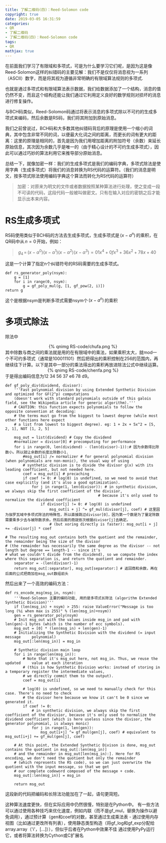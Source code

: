 ```yaml
---
title: 了解二维码(四)：Reed-Solomon code
copyright: true
date: 2019-03-05 16:31:59
categories:
- QR
- 了解二维码
- 了解二维码(四)：Reed-Solomon code
tags:
- QR
mathjax: true
---
```


在前面我们学习了有限域和多项式，可是为什么要学习它们呢，是因为这是像Reed-Solomon这样的纠错码的主要见解：我们不是仅仅将消息视为一系列（ASCII）数字，而是将其视为遵循非常明确的有限域算法规则的多项式.

也就是通过多项式和有限域算法表示数据，我们给数据添加了一个结构，消息的值仍然不变，而且这个结构还能让我们通过它利用定义良好的数学规则对损坏的消息进行修复操作。

<!--more-->

与BCH码类似，Reed-Solomon码通过将表示消息的多项式除以不可约的生成多项式来编码，然后余数是RS码，我们将其附加到原始消息。

我们之前曾说过，BCH码和大多数其他纠错码背后的原理是使用一个缩小的词典，其中包含非常不同的词，以便最大化词之间的距离，而更长的词有更大的距离：这里的原理是相同的，首先是因为我们用增加距离的附加符号（余数）来延长原始信息，其次因为余数几乎是唯一的（由于精心设计的不可约生成多项式），因此可以通过巧妙的算法利用它来推导部分原始消息。

总结一下，就像加密一样：我们的生成多项式是我们的编码字典，多项式除法是使用字典（生成多项式）将我们的消息转换为RS代码的运算符。（我们的消息是明文，按多项式除法使用编码字典这个算法而转化为RS代码的运算符）

> 加密：对原来为明文的文件或者数据按照某种算法进行处理，使之变成一段不可读的代码，这段代码一般被叫做密文。只有在输入对应的密钥之后才能显示出本来内容。

# RS生成多项式

RS码使用类似于BCH码的方法去生成多项式，生成多项式是$\,\left (x-a^{n} \right)\,$的乘积，在QR码中从$\,n=0\,$开始，例如：

> $\,g_{4}\, =\, \left (x-\alpha ^{0}  \right )\left (x-\alpha ^{1}  \right )\left (x-\alpha ^{2}  \right )\left (x-\alpha ^{3}  \right )=  01 x^{4} + 0f x^{3} + 36 x^{2} + 78 x + 40\,$

这是一个计算了指定n个纠错符号的RS码需要的生成多项式。

    def rs_generator_poly(nsym):
        g = [1]
        for i in range(0, nsym):
            g = gf_poly_mul(g, [1, gf_pow(2, i)])
    return g

这个是根据nsym是判断多项式需要nsym个$\,\left (x-a^{n} \right)\,$的乘积


# 多项式除法

除法中

 <center>{% qnimg RS-code/chufa.png %}</center>
其中除数与商之间的乘法就是用的在有限域中的乘法，如果乘积太大，就mod一个不可约多项式（通常是100011101）然后把得出的乘积控制在256的范围内，再继续往下计算。以下是其中一部分的乘法得出的乘积再放进除法公式中继续运算。

 <center>{% qnimg RS-code/chenfa.png %}</center>
于是得出编码信息为12 34 56 37 e6 78 d9。

    def gf_poly_div(dividend, divisor):
        '''Fast polynomial division by using Extended Synthetic Division and optimized for GF(2^p) computations
        (doesn't work with standard polynomials outside of this galois field, see the Wikipedia article for generic algorithm).'''
        # CAUTION: this function expects polynomials to follow the opposite convention at decoding:
        # the terms must go from the biggest to lowest degree (while most other functions here expect
        # a list from lowest to biggest degree). eg: 1 + 2x + 5x^2 = [5, 2, 1], NOT [1, 2, 5]
    
        msg_out = list(dividend) # Copy the dividend
        #normalizer = divisor[0] # precomputing for performance
        for i in range(0, len(dividend) - (len(divisor)-1)):# 因为余数得比除数小。所以就让余数的长度比除数小1.
            #msg_out[i] /= normalizer # for general polynomial division (when polynomials are non-monic), the usual way of using
            # synthetic division is to divide the divisor g(x) with its leading coefficient, but not needed here.
            coef = msg_out[i] # precaching
            if coef != 0: # log(0) is undefined, so we need to avoid that case explicitly (and it's also a good optimization).
                for j in range(1, len(divisor)): # in synthetic division, we always skip the first coefficient of the divisior,
                                              # because it's only used to normalize the dividend coefficient
                    if divisor[j] != 0: # log(0) is undefined
                        msg_out[i + j] ^= gf_mul(divisor[j], coef) # 这里因为伽罗瓦域中多项式除法的特殊性，所以直接跳过divisor[0]，因为第一个数是为了量定除数需要乘多少去与被除数求余。然后后面的商就依次根据divisor[j]去确定。
                        # (but xoring directly is faster): msg_out[i + j] += -divisor[j] * coef
    
    # The resulting msg_out contains both the quotient and the remainder, the remainder being the size of the divisor
    # (the remainder has necessarily the same degree as the divisor -- not length but degree == length-1 -- since it's
    # what we couldn't divide from the dividend), so we compute the index where this separation is, and return the quotient and remainder.
        separator = -(len(divisor)-1)
        return msg_out[:separator], msg_out[separator:] # 返回商和余数，再在后面的公式把商加在msg_out数组前头

然后出来了一个高效的编码方法：

    def rs_encode_msg(msg_in, nsym):
        '''Reed-Solomon 主要的编码功能, 用的是多项式长除法 (algorithm Extended Synthetic Division)'''
        if (len(msg_in) + nsym) > 255: raise ValueError("Message is too long (%i when max is 255)" % (len(msg_in)+nsym))
        gen = rs_generator_poly(nsym)
        # Init msg_out with the values inside msg_in and pad with len(gen)-1 bytes (which is the number of ecc symbols).
        msg_out = [0] * (len(msg_in) + len(gen)-1)
        # Initializing the Synthetic Division with the dividend (= input message     polynomial)
        msg_out[:len(msg_in)] = msg_in
    
        # Synthetic division main loop
        for i in range(len(msg_in)):
            # Note that it's msg_out here, not msg_in. Thus, we reuse the updated     value at each iteration
            # (this is how Synthetic Division works: instead of storing in a temporary register the intermediate values,
            # we directly commit them to the output).
            coef = msg_out[i]
    
            # log(0) is undefined, so we need to manually check for this case. There's no need to check
            # the divisor here because we know it can't be 0 since we generated it.
            if coef != 0:
                # in synthetic division, we always skip the first coefficient of the divisior, because it's only used to normalize the dividend coefficient (which is here useless since the divisor, the generator polynomial, is always monic)
                for j in range(1, len(gen)):
                    msg_out[i+j] ^= gf_mul(gen[j], coef) # equivalent to msg_out[i+j] += gf_mul(gen[j], coef)
    
        # At this point, the Extended Synthetic Divison is done, msg_out contains the quotient in msg_out[:len(msg_in)]
        # and the remainder in msg_out[len(msg_in):]. Here for RS encoding, we don't need the quotient but only the remainder
        # (which represents the RS code), so we can just overwrite the quotient with the input message, so that we get
        # our complete codeword composed of the message + code.
        msg_out[:len(msg_in)] = msg_in
    
        return msg_out

这段新的代码把编码和长除法功能加在了一起，语句更简短。

这种算法速度更快，但在实际应用中仍然很慢，特别是在Python中。 有一些方法可以通过使用各种技巧来优化速度，例如内联（而不是gf_mul，替换为操作以避免调用），通过预计算（gen和coef的对数，甚至通过生成乘法表 -  通过使用内存视图（比如通过更改所有列表），使用静态类型构造（将gf_log和gf_exp分配给array.array（'i'，[...]）），但似乎后者在Python中效果不佳 通过使用PyPy运行它，或者将算法转换为Cython或C扩展名